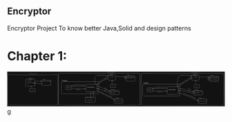 ## Encryptor

Encryptor Project To know better Java,Solid and design patterns

# Chapter 1:
![img.png](img.png)g
